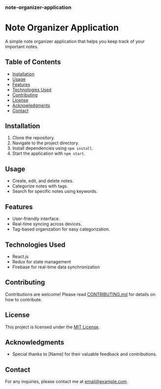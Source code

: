 ### note-organizer-application


# Note Organizer Application

A simple note organizer application that helps you keep track of your important notes.

## Table of Contents
- [Installation](#installation)
- [Usage](#usage)
- [Features](#features)
- [Technologies Used](#technologies-used)
- [Contributing](#contributing)
- [License](#license)
- [Acknowledgments](#acknowledgments)
- [Contact](#contact)

## Installation
1. Clone the repository.
2. Navigate to the project directory.
3. Install dependencies using `npm install`.
4. Start the application with `npm start`.

## Usage
- Create, edit, and delete notes.
- Categorize notes with tags.
- Search for specific notes using keywords.

## Features
- User-friendly interface.
- Real-time syncing across devices.
- Tag-based organization for easy categorization.

## Technologies Used
- React.js
- Redux for state management
- Firebase for real-time data synchronization

## Contributing
Contributions are welcome! Please read [CONTRIBUTING.md](CONTRIBUTING.md) for details on how to contribute.

## License
This project is licensed under the [MIT License](LICENSE).

## Acknowledgments
- Special thanks to [Name] for their valuable feedback and contributions.

## Contact
For any inquiries, please contact me at [email@example.com](mailto:email@example.com).
